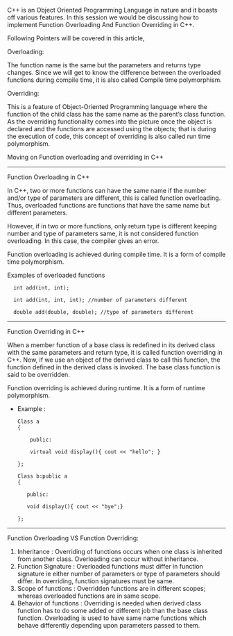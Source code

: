  
 C++ is an Object Oriented Programming Language in nature and it boasts off various features. In this session we would be discussing how to implement Function Overloading And Function Overriding in C++.

Following Pointers will be covered in this article,

Overloading:

The function name is the same but the parameters and returns type changes. Since we will get to know the difference between the overloaded functions during compile time, it is also called Compile time polymorphism.

Overriding:

This is a feature of Object-Oriented Programming language where the function of the child class has the same name as the parent’s class function. As the overriding functionality comes into the picture once the object is declared and the functions are accessed using the objects; that is during the execution of code, this concept of overriding is also called run time polymorphism.



Moving on Function overloading and overriding in C++
 
--------------------------------------------------------
 
Function Overloading in C++
 
In C++, two or more functions can have the same name if the number and/or type of parameters are different, this is called function overloading. Thus, overloaded functions are functions that have the same name but different parameters.

However, if in two or more functions, only return type is different keeping number and type of parameters same, it is not considered function overloading. In this case, the compiler gives an error.

Function overloading is achieved during compile time. It is a form of compile time polymorphism.

Examples of overloaded functions

      int add(int, int);

      int add(int, int, int); //number of parameters different

      double add(double, double); //type of parameters different
 
----------------------------------------------------

Function Overriding in C++

When a member function of a base class is redefined in its derived class with the same parameters and return type, it is called function overriding in C++. Now, if we use an object of the derived class to call this function, the function defined in the derived class is invoked. The base class function is said to be overridden.

Function overriding is achieved during runtime. It is a form of runtime polymorphism.
- Example :

      Class a
      {

          public:

          virtual void display(){ cout << "hello"; }
      
      };

      Class b:public a
      {

         public: 

         void display(){ cout << "bye";}
       
      };

----------------------------------------------------

Function Overloading VS Function Overriding:

1. Inheritance : Overriding of functions occurs when one class is inherited from another class. Overloading can occur without inheritance.
2. Function Signature : Overloaded functions must differ in function signature ie either number of parameters or type of parameters should differ. In overriding, function signatures must be same.
3. Scope of functions : Overridden functions are in different scopes; whereas overloaded functions are in same scope.
4. Behavior of functions : Overriding is needed when derived class function has to do some added or different job than the base class function. Overloading is used to have same name functions which behave differently depending upon parameters passed to them.



